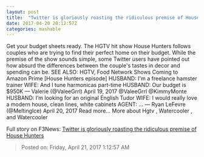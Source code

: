 ```yaml
---
layout: post
title:  "Twitter is gloriously roasting the ridiculous premise of House Hunters"
date: 2017-04-20 20:12:57Z
categories: mashable
---
```


Get your budget sheets ready. The HGTV hit show House Hunters follows couples who are trying to find their perfect home on their budget. While the premise of the show sounds simple, some Twitter users have pointed out how absurd the differences between the couple's tastes in decor and spending can be. SEE ALSO: HGTV, Food Network Shows Coming to Amazon Prime [House Hunters episode] HUSBAND: I'm a freelance hamster trainer WIFE: And I tune harmonicas part-time HUSBAND: Our budget is $950K — Valerie (@ValeeGrrl) April 19, 2017 @ValeeGrrl @KimmyMonte HUSBAND: I’m looking for an original English Tudor WIFE: I would really love a modern house, clean lines, white cabinets AGENT: ... — Ryan LeFevre (@MeltingIce) April 20, 2017 Read more... More about Hgtv , Watercooler , and Watercooler


Full story on F3News: [Twitter is gloriously roasting the ridiculous premise of House Hunters](http://www.f3nws.com/n/yJ2xxD)

> Posted on: Friday, April 21, 2017 1:12:57 AM
